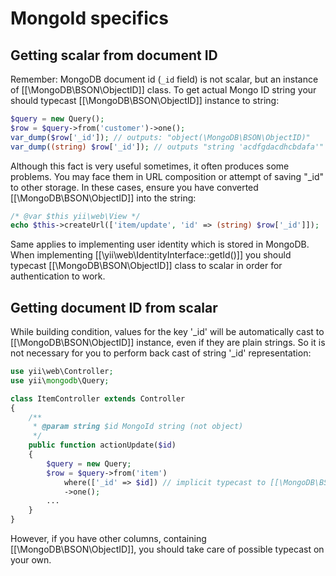 MongoId specifics
=================

## Getting scalar from document ID

Remember: MongoDB document id (`_id` field) is not scalar, but an instance of [[\MongoDB\BSON\ObjectID]] class.
To get actual Mongo ID string your should typecast [[\MongoDB\BSON\ObjectID]] instance to string:

```php
$query = new Query();
$row = $query->from('customer')->one();
var_dump($row['_id']); // outputs: "object(\MongoDB\BSON\ObjectID)"
var_dump((string) $row['_id']); // outputs "string 'acdfgdacdhcbdafa'"
```

Although this fact is very useful sometimes, it often produces some problems.
You may face them in URL composition or attempt of saving "_id" to other storage.
In these cases, ensure you have converted [[\MongoDB\BSON\ObjectID]] into the string:

```php
/* @var $this yii\web\View */
echo $this->createUrl(['item/update', 'id' => (string) $row['_id']]);
```

Same applies to implementing user identity which is stored in MongoDB. When implementing
[[\yii\web\IdentityInterface::getId()]] you should typecast [[\MongoDB\BSON\ObjectID]] class to scalar
in order for authentication to work.

## Getting document ID from scalar

While building condition, values for the key '_id' will be automatically cast to [[\MongoDB\BSON\ObjectID]]
instance, even if they are plain strings. So it is not necessary for you to perform back cast of string '_id'
representation:

```php
use yii\web\Controller;
use yii\mongodb\Query;

class ItemController extends Controller
{
    /**
     * @param string $id MongoId string (not object)
     */
    public function actionUpdate($id)
    {
        $query = new Query;
        $row = $query->from('item')
            where(['_id' => $id]) // implicit typecast to [[\MongoDB\BSON\ObjectID]]
            ->one();
        ...
    }
}
```

However, if you have other columns, containing [[\MongoDB\BSON\ObjectID]], you
should take care of possible typecast on your own.
